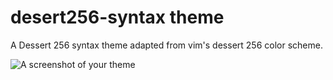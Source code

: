 # desert256-syntax theme

A Dessert 256 syntax theme adapted from vim's dessert 256 color scheme.

![A screenshot of your theme](https://f.cloud.github.com/assets/69169/2289498/4c3cb0ec-a009-11e3-8dbd-077ee11741e5.gif)
